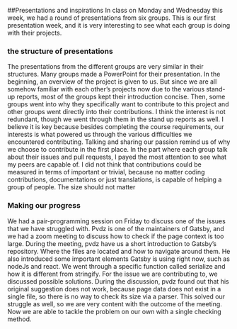 ##Presentations and inspirations
In class on Monday and Wednesday this week, we had a round of presentations from six groups. This is our first presentation week, and it is very interesting to see what each group is doing with their projects.

### the structure of presentations
The presentations from the different groups are very similar in their structures. Many groups made a PowerPoint for their presentation. In the beginning, an overview of the project is given to us. But since we are all somehow familiar with each other’s projects now due to the various stand-up reports, most of the groups kept their introduction concise. Then, some groups went into why they specifically want to contribute to this project and other groups went directly into their contributions. I think the interest is not redundant, though we went through them in the stand up reports as well. I believe it is key because besides completing the course requirements, our interests is what powered us through the various difficulties we encountered contributing. Talking and sharing our passion remind us of why we choose to contribute in the first place. In the part where each group talk about their issues and pull requests, I payed the most attention to see what my peers are capable of. I did not think that contributions could be measured in terms of important or trivial, because no matter coding contributions, documentations or just translations, is capable of helping a group of people. The size should not matter

### Making our progress
We had a pair-programming session on Friday to discuss one of the issues that we have struggled with. Pvdz is one of the maintainers of Gatsby, and we had a zoom meeting to discuss how to check if the page context is too large. During the meeting, pvdz have us a short introduction to Gatsby’s repository. Where the files are located and how to navigate around them. He also introduced some important elements Gatsby is using right now, such as nodeJs and react. We went through a specific function called serialize and how it is different from stringify. For the issue we are contributing to, we discussed possible solutions. During the discussion, pvdz found out that his original suggestion does not work, because page data does not exist in a single file, so there is no way to check its size via a parser. This solved our struggle as well, so we are very content with the outcome of the meeting. Now we are able to tackle the problem on our own with a single checking method.
